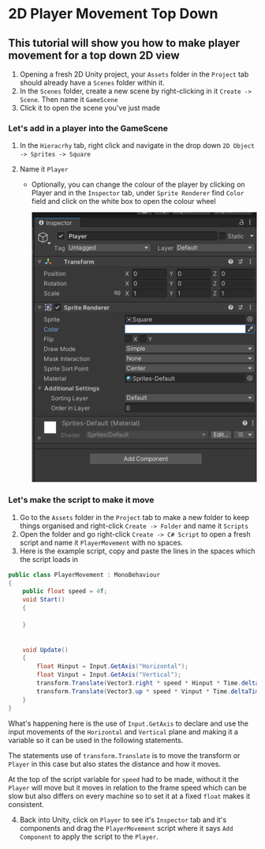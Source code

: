 # 2D Player Movement Top Down
## This tutorial will show you how to make player movement for a top down 2D view
1. Opening a fresh 2D Unity project, your `Assets` folder in the `Project` tab should already have a `Scenes` folder within it.
2. In the `Scenes` folder, create a new scene  by right-clicking in it `Create -> Scene`. Then name it `GameScene` 
3. Click it to open the scene you've just made
### Let's add in a player into the GameScene
1. In the `Hieracrhy` tab, right click and navigate in the drop down `2D Object -> Sprites -> Square`
2. Name it `Player`

    - Optionally, you can change the colour of the player by clicking on Player and in the `Inspector` tab, under `Sprite Renderer` find `Color` field and click on the white box to open the colour wheel
     
        ![alt text](<Player Inspector.PNG>)
### Let's make the script to make it move
1. Go to the `Assets` folder in the `Project` tab to make a new folder to keep things organised and right-click `Create -> Folder` and name it `Scripts`
2. Open the folder and go right-click `Create -> C# Script` to open a fresh script and name it `PlayerMovement` with no spaces.
3. Here is the example script, copy and paste the lines in the spaces which the script loads in

```c#
public class PlayerMovement : MonoBehaviour
{
    public float speed = 4f; 
    void Start()
    {
        
    }

    
    void Update()
    {
        float Hinput = Input.GetAxis("Horizontal");
        float Vinput = Input.GetAxis("Vertical");
        transform.Translate(Vector3.right * speed * Hinput * Time.deltaTime);
        transform.Translate(Vector3.up * speed * Vinput * Time.deltaTime);
    }
}
```
What's happening here is the use of `Input.GetAxis` to declare and use the input movements of the `Horizontal` and `Vertical` plane and making it a variable so it can be used in the following statements.

The statements use of `transform.Translate` is to move the transform or `Player` in this case but also states the distance and how it moves.

At the top of the script variable for `speed` had to be made, without it the `Player` will move but it moves in relation to the frame speed which can be slow but also differs on every machine so to set it at a fixed `float` makes it consistent.

4. Back into Unity, click on `Player` to see it's `Inspector` tab and it's components and drag the `PlayerMovement` script where it says `Add Component` to apply the script to the `Player`.
